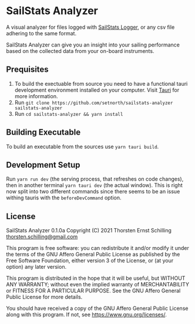 SailStats Analyzer
==================

A visual analyzer for files logged with [SailStats Logger](https://github.com/setnorth/sailstats-logger), or any csv file adhering to the same format. 

SailStats Analyzer can give you an insight into your sailing performance based on the collected data from your on-board instruments.

Prequisites
-----------
1. To build the exectuable from source you need to have a functional tauri development environment installed on your computer. Visit [Tauri](https://tauri.studio/) for more information.
2. Run `git clone https://github.com/setnorth/sailstats-analyzer sailstats-analyzer`
3. Run `cd sailstats-analyzer && yarn install`

Building Executable
-------------------
To build an executable from the sources use `yarn tauri build`.

Development Setup
-----------------
Run `yarn run dev` (the serving process, that refreshes on code changes), then in another terminal `yarn tauri dev` (the actual window). This is right now split into two different commands since there seems to be an issue withing tauris with the `beforeDevCommand` option.

License
-------
SailStats Analyzer 0.1.0a
Copyright (C) 2021  Thorsten Ernst Schilling <thorsten.schilling@gmail.com>

This program is free software: you can redistribute it and/or modify
it under the terms of the GNU Affero General Public License as published by
the Free Software Foundation, either version 3 of the License, or
(at your option) any later version.

This program is distributed in the hope that it will be useful,
but WITHOUT ANY WARRANTY; without even the implied warranty of
MERCHANTABILITY or FITNESS FOR A PARTICULAR PURPOSE.  See the
GNU Affero General Public License for more details.

You should have received a copy of the GNU Affero General Public License
along with this program.  If not, see <https://www.gnu.org/licenses/>.
